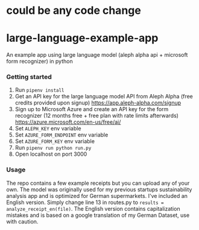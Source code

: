 
# could be any code change
# large-language-example-app
An example app using large language model (aleph alpha api + microsoft form recognizer) in python

### Getting started
1. Run `pipenv install`
2. Get an API key for the large language model API from Aleph Alpha (free credits provided upon signup) https://app.aleph-alpha.com/signup
3. Sign up to Microsoft Azure and create an API key for the form recognizer (12 months free + free plan with rate limits afterwards) https://azure.microsoft.com/en-us/free/ai/
4. Set `ALEPH_KEY` env variable
5. Set `AZURE_FORM_ENDPOINT` env variable
6. Set `AZURE_FORM_KEY` env variable
7. Run `pipenv run python run.py`
8. Open localhost on port 3000
   
### Usage
The repo contains a few example receipts but you can upload any of your own. The model was originally used for my previous startups sustainability analysis app and is optimized for German supermarkets. I've included an English version. Simply change line 13 in routes.py to `results = analyze_receipt_en(file)`. The English version contains capitalization mistakes and is based on a google translation of my German Dataset, use with caution. 

